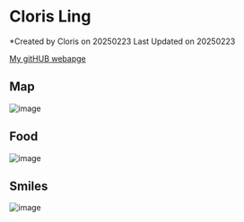 # Cloris Ling
*Created by Cloris on 20250223 Last Updated on 20250223

[My gitHUB webapge]([https://110701081.github.io/Cloris-Ying-Xuan-Ling/])

## Map
![image](https://github.com/user-attachments/assets/298d87e7-78f2-42fe-9efa-44ac4bda5676)

## Food
![image](https://github.com/user-attachments/assets/df1ea4e0-c66f-467f-98a5-f30667a8a077)

## Smiles 
![image](https://github.com/user-attachments/assets/786c8b2a-4455-4625-a307-6cc4088cdfa1)
